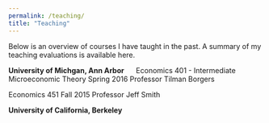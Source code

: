 ```yaml
---
permalink: /teaching/
title: "Teaching"
---
```

Below is an overview of courses I have taught in the past. A summary of my teaching evaluations is available here.

**University of Michgan, Ann Arbor**
&nbsp;&nbsp;&nbsp;&nbsp;&nbsp;Economics 401 - Intermediate Microeconomic Theory
Spring 2016
Professor Tilman Borgers

Economics 451
Fall 2015
Professor Jeff Smith 

**University of California, Berkeley**


